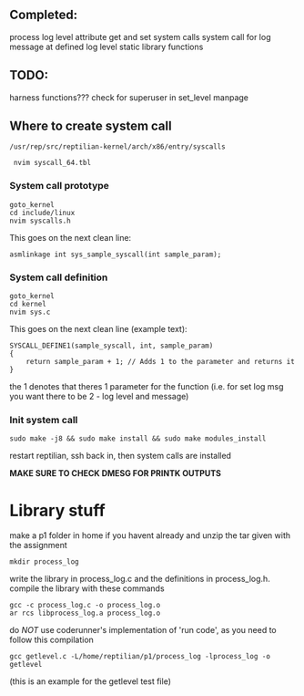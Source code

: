 ## Completed:
process log level attribute
get and set system calls
system call for log message at defined log level
static library functions
## TODO:
harness functions???
check for superuser in set_level
manpage



## Where to create system call
	/usr/rep/src/reptilian-kernel/arch/x86/entry/syscalls 

	 nvim syscall_64.tbl

### System call prototype
	goto_kernel
	cd include/linux
	nvim syscalls.h

This goes on the next clean line:

	asmlinkage int sys_sample_syscall(int sample_param);

### System call definition
	goto_kernel
	cd kernel
	nvim sys.c

This goes on the next clean line (example text):

	SYSCALL_DEFINE1(sample_syscall, int, sample_param)
	{
	    return sample_param + 1; // Adds 1 to the parameter and returns it
	}

the 1 denotes that theres 1 parameter for the function (i.e. for set log msg you want there to be 2 - log level and message)
### Init system call
	sudo make -j8 && sudo make install && sudo make modules_install

restart reptilian, ssh back in, then system calls are installed

**MAKE SURE TO CHECK DMESG FOR PRINTK OUTPUTS**

# Library stuff
make a p1 folder in home if you havent already and unzip the tar given with the assignment

	mkdir process_log

write the library in process_log.c and the definitions in process_log.h. compile the library with these commands

	gcc -c process_log.c -o process_log.o
	ar rcs libprocess_log.a process_log.o
	
do *NOT* use coderunner's implementation of 'run code', as you need to follow this compilation

	gcc getlevel.c -L/home/reptilian/p1/process_log -lprocess_log -o getlevel

(this is an example for the getlevel test file)



